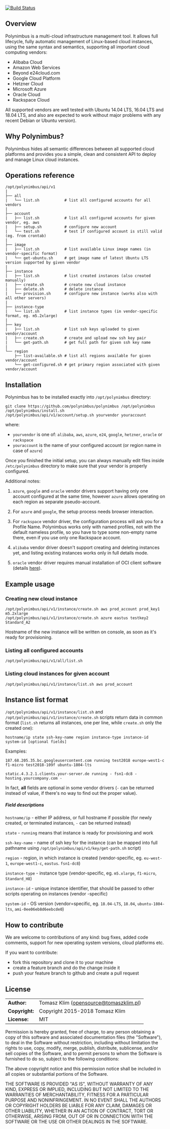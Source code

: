 [![Build Status](https://travis-ci.org/polynimbus/polynimbus.png?branch=master)](https://travis-ci.org/polynimbus/polynimbus)


## Overview

Polynimbus is a multi-cloud infrastructure management tool. It allows full lifecycle, fully automatic management of Linux-based cloud instances, using the same syntax and semantics, supporting all important cloud computing vendors:

- Alibaba Cloud
- Amazon Web Services
- Beyond e24cloud.com
- Google Cloud Platform
- Hetzner Cloud
- Microsoft Azure
- Oracle Cloud
- Rackspace Cloud

All supported vendors are well tested with Ubuntu 14.04 LTS, 16.04 LTS and 18.04 LTS, and also are expected to work without major problems with any recent Debian or Ubuntu version).


## Why Polynimbus?

Polynimbus hides all semantic differences between all supported cloud platforms and provides you a simple, clean and consistent API to deploy and manage Linux cloud instances.


## Operations reference

```
/opt/polynimbus/api/v1
|
├── all
|   └── list.sh           # list all configured accounts for all vendors
|
├── account
|   ├── list.sh           # list all configured accounts for given vendor, eg. aws
|   ├── setup.sh          # configure new account
|   └── test.sh           # test if configured account is still valid (eg. from crontab)
|
├── image
|   ├── list.sh           # list available Linux image names (in vendor-specific format)
|   └── get-ubuntu.sh     # get image name of latest Ubuntu LTS version supported by given vendor
|
├── instance
|   ├── list.sh           # list created instances (also created manually)
|   ├── create.sh         # create new cloud instance
|   ├── delete.sh         # delete instance
|   └── provision.sh      # configure new instance (works also with all other servers)
|
├── instance-type
|   └── list.sh           # list instance types (in vendor-specific format, eg. m5.2xlarge)
|
├── key
|   ├── list.sh           # list ssh keys uploaded to given vendor/account
|   ├── create.sh         # create and upload new ssh key pair
|   └── get-path.sh       # get full path for given ssh key name
|
└── region
    ├── list-available.sh # list all regions available for given vendor/account
    └── get-configured.sh # get primary region associated with given vendor/account
```


## Installation

Polynimbus has to be installed exactly into `/opt/polynimbus` directory:

```
git clone https://github.com/polynimbus/polynimbus /opt/polynimbus
/opt/polynimbus/install.sh
/opt/polynimbus/api/v1/account/setup.sh yourvendor youraccount
```

where:
- `yourvendor` is one of: `alibaba`, `aws`, `azure`, `e24`, `google`, `hetzner`, `oracle` or `rackspace`
- `youraccount` is the name of your configured account (or region name in case of `azure`)

Once you finished the initial setup, you can always manually edit files inside `/etc/polynimbus` directory to make sure that your vendor is properly configured.

Additional notes:

1. `azure`, `google` and `oracle` vendor drivers support having only one account configured at the same time, however `azure` allows operating on each region as separate pseudo-account.

2. For `azure` and `google`, the setup process needs browser interaction.

3. For `rackspace` vendor driver, the configuration process will ask you for a Profile Name. Polynimbus works only with named profiles, not with the default nameless profile, so you have to type some non-empty name there, even if you use only one Rackspace account.

4. `alibaba` vendor driver doesn't support creating and deleting instances yet, and listing existing instances works only in full details mode.

5. `oracle` vendor driver requires manual installation of OCI client software (details [here](drivers/oracle/README.md)).


## Example usage

### Creating new cloud instance

```
/opt/polynimbus/api/v1/instance/create.sh aws prod_account prod_key1 m5.2xlarge
/opt/polynimbus/api/v1/instance/create.sh azure eastus testkey2 Standard_A2
```

Hostname of the new instance will be written on console, as soon as it's ready for provisioning.

### Listing all configured accounts

```
/opt/polynimbus/api/v1/all/list.sh
```

### Listing cloud instances for given account

```
/opt/polynimbus/api/v1/instance/list.sh aws prod_account
```


## Instance list format

`/opt/polynimbus/api/v1/instance/list.sh` and `/opt/polynimbus/api/v1/instance/create.sh` scripts return data in common format (`list.sh` returns all instances, one per line, while `create.sh` only the created one):

```
hostname/ip state ssh-key-name region instance-type instance-id system-id [optional fields]
```

Examples:

```
187.68.205.35.bc.googleusercontent.com running test2018 europe-west1-c f1-micro test2018-109f ubuntu-1804-lts

static.4.3.2.1.clients.your-server.de running - fsn1-dc8 - hosting.yourcompany.com -
```

In fact, **all** fields are optional in some vendor drivers (`-` can be returned instead of value, if there's no way to find out the proper value).

##### Field descriptions

`hostname/ip` - either IP address, or full hostname if possible (for newly created, or terminated instances, `-` can be returned instead)

`state` - `running` means that instance is ready for provisioning and work

`ssh-key-name` - name of ssh key for the instance (can be mapped into full pathname using `/opt/polynimbus/api/v1/key/get-path.sh` script)

`region` - region, in which instance is created (vendor-specific, eg. `eu-west-1`, `europe-west1-c`, `eastus`. `fsn1-dc8`)

`instance-type` - instance type (vendor-specific, eg. `m5.xlarge`, `f1-micro`, `Standard_H8`)

`instance-id` - unique instance identifier, that should be passed to other scripts operating on instances (vendor -specific)

`system-id` - OS version (vendor=specific, eg. `18.04-LTS`, `18.04`, `ubuntu-1804-lts`, `ami-0ee06eb8d6eebcde0`)


## How to contribute

We are welcome to contributions of any kind: bug fixes, added code comments,
support for new operating system versions, cloud platforms etc.

If you want to contribute:
- fork this repository and clone it to your machine
- create a feature branch and do the change inside it
- push your feature branch to github and create a pull request

## License

|                      |                                          |
|:---------------------|:-----------------------------------------|
| **Author:**          | Tomasz Klim (<opensource@tomaszklim.pl>) |
| **Copyright:**       | Copyright 2015-2018 Tomasz Klim          |
| **License:**         | MIT                                      |

Permission is hereby granted, free of charge, to any person obtaining a copy
of this software and associated documentation files (the "Software"), to deal
in the Software without restriction, including without limitation the rights
to use, copy, modify, merge, publish, distribute, sublicense, and/or sell
copies of the Software, and to permit persons to whom the Software is
furnished to do so, subject to the following conditions:

The above copyright notice and this permission notice shall be included in all
copies or substantial portions of the Software.

THE SOFTWARE IS PROVIDED "AS IS", WITHOUT WARRANTY OF ANY KIND, EXPRESS OR
IMPLIED, INCLUDING BUT NOT LIMITED TO THE WARRANTIES OF MERCHANTABILITY,
FITNESS FOR A PARTICULAR PURPOSE AND NONINFRINGEMENT. IN NO EVENT SHALL THE
AUTHORS OR COPYRIGHT HOLDERS BE LIABLE FOR ANY CLAIM, DAMAGES OR OTHER
LIABILITY, WHETHER IN AN ACTION OF CONTRACT, TORT OR OTHERWISE, ARISING FROM,
OUT OF OR IN CONNECTION WITH THE SOFTWARE OR THE USE OR OTHER DEALINGS IN THE
SOFTWARE.
